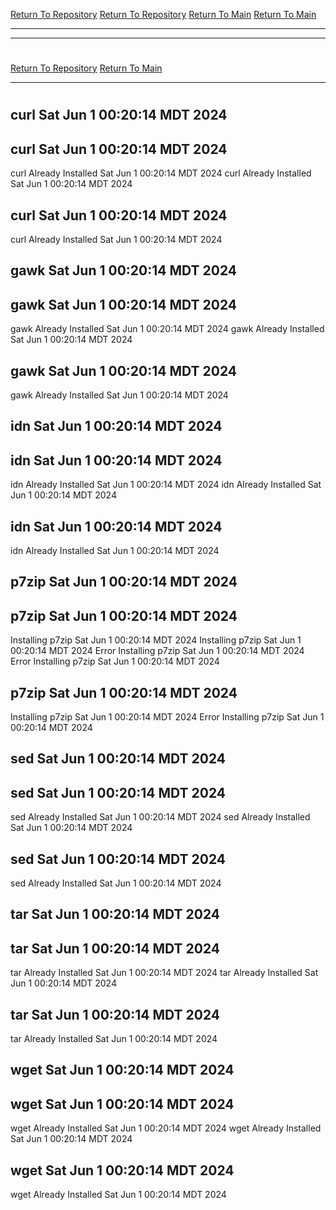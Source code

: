 [Return To Repository](https://github.com/DigitalWarrior/piholeparser/)
[Return To Repository](https://github.com/DigitalWarrior/piholeparser/)
[Return To Main](https://github.com/DigitalWarrior/piholeparser/blob/master/RecentRunLogs/Mainlog.md)
[Return To Main](https://github.com/DigitalWarrior/piholeparser/blob/master/RecentRunLogs/Mainlog.md)
____________________________________
____________________________________
# 
# 
[Return To Repository](https://github.com/DigitalWarrior/piholeparser/)
[Return To Main](https://github.com/DigitalWarrior/piholeparser/blob/master/RecentRunLogs/Mainlog.md)
____________________________________
# 
## curl Sat Jun  1 00:20:14 MDT 2024
## curl Sat Jun  1 00:20:14 MDT 2024
curl Already Installed Sat Jun  1 00:20:14 MDT 2024
curl Already Installed Sat Jun  1 00:20:14 MDT 2024
## curl Sat Jun  1 00:20:14 MDT 2024
curl Already Installed Sat Jun  1 00:20:14 MDT 2024
## gawk Sat Jun  1 00:20:14 MDT 2024
## gawk Sat Jun  1 00:20:14 MDT 2024
gawk Already Installed Sat Jun  1 00:20:14 MDT 2024
gawk Already Installed Sat Jun  1 00:20:14 MDT 2024
## gawk Sat Jun  1 00:20:14 MDT 2024
gawk Already Installed Sat Jun  1 00:20:14 MDT 2024
## idn Sat Jun  1 00:20:14 MDT 2024
## idn Sat Jun  1 00:20:14 MDT 2024
idn Already Installed Sat Jun  1 00:20:14 MDT 2024
idn Already Installed Sat Jun  1 00:20:14 MDT 2024
## idn Sat Jun  1 00:20:14 MDT 2024
idn Already Installed Sat Jun  1 00:20:14 MDT 2024
## p7zip Sat Jun  1 00:20:14 MDT 2024
## p7zip Sat Jun  1 00:20:14 MDT 2024
Installing p7zip Sat Jun  1 00:20:14 MDT 2024
Installing p7zip Sat Jun  1 00:20:14 MDT 2024
Error Installing p7zip Sat Jun  1 00:20:14 MDT 2024
Error Installing p7zip Sat Jun  1 00:20:14 MDT 2024
## p7zip Sat Jun  1 00:20:14 MDT 2024
Installing p7zip Sat Jun  1 00:20:14 MDT 2024
Error Installing p7zip Sat Jun  1 00:20:14 MDT 2024
## sed Sat Jun  1 00:20:14 MDT 2024
## sed Sat Jun  1 00:20:14 MDT 2024
sed Already Installed Sat Jun  1 00:20:14 MDT 2024
sed Already Installed Sat Jun  1 00:20:14 MDT 2024
## sed Sat Jun  1 00:20:14 MDT 2024
sed Already Installed Sat Jun  1 00:20:14 MDT 2024
## tar Sat Jun  1 00:20:14 MDT 2024
## tar Sat Jun  1 00:20:14 MDT 2024
tar Already Installed Sat Jun  1 00:20:14 MDT 2024
tar Already Installed Sat Jun  1 00:20:14 MDT 2024
## tar Sat Jun  1 00:20:14 MDT 2024
tar Already Installed Sat Jun  1 00:20:14 MDT 2024
## wget Sat Jun  1 00:20:14 MDT 2024
## wget Sat Jun  1 00:20:14 MDT 2024
wget Already Installed Sat Jun  1 00:20:14 MDT 2024
wget Already Installed Sat Jun  1 00:20:14 MDT 2024
## wget Sat Jun  1 00:20:14 MDT 2024
wget Already Installed Sat Jun  1 00:20:14 MDT 2024
